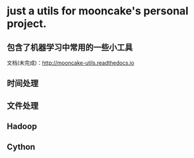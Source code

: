 # just a utils for mooncake's personal project.

## 包含了机器学习中常用的一些小工具

文档(未完成)：http://mooncake-utils.readthedocs.io

## 时间处理


## 文件处理

## Hadoop

## Cython
